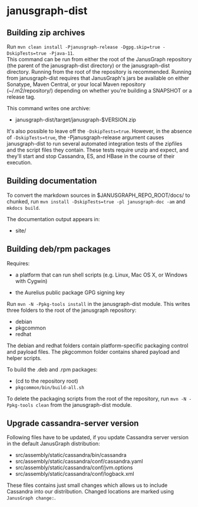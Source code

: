 # janusgraph-dist

## Building zip archives

Run `mvn clean install -Pjanusgraph-release -Dgpg.skip=true -DskipTests=true -Pjava-11`.  
This command can be run from either the root of the JanusGraph repository 
(the parent of the janusgraph-dist directory) or the janusgraph-dist directory.
Running from the root of the repository is recommended.  Running from 
janusgraph-dist requires that JanusGraph's jars be available on either 
Sonatype, Maven Central, or your local Maven repository (~/.m2/repository/)
depending on whether you're building a SNAPSHOT or a release tag.

This command writes one archive:

* janusgraph-dist/target/janusgraph-$VERSION.zip

It's also possible to leave off the `-DskipTests=true`.  However, in
the absence of `-DskipTests=true`, the -Pjanusgraph-release argument
causes janusgraph-dist to run several automated integration tests of the
zipfiles and the script files they contain.  These tests require unzip
and expect, and they'll start and stop Cassandra, ES, and HBase in the
course of their execution.

## Building documentation

To convert the markdown sources in $JANUSGRAPH_REPO_ROOT/docs/ to chunked, 
run `mvn install -DskipTests=true -pl janusgraph-doc -am` and `mkdocs build`.

The documentation output appears in:

* site/

## Building deb/rpm packages

Requires:

* a platform that can run shell scripts (e.g. Linux, Mac OS X, or
  Windows with Cygwin)

* the Aurelius public package GPG signing key

Run `mvn -N -Ppkg-tools install` in the janusgraph-dist module.  This writes
three folders to the root of the janusgraph repository:

* debian
* pkgcommon
* redhat

The debian and redhat folders contain platform-specific packaging
control and payload files.  The pkgcommon folder contains shared
payload and helper scripts.

To build the .deb and .rpm packages:

* (cd to the repository root)
* `pkgcommon/bin/build-all.sh`

To delete the packaging scripts from the root of the repository, run
`mvn -N -Ppkg-tools clean` from the janusgraph-dist module.

## Upgrade cassandra-server version 

Following files have to be updated, if you update Cassandra server version 
in the default JanusGraph distribution:

  * src/assembly/static/cassandra/bin/cassandra
  * src/assembly/static/cassandra/conf/cassandra.yaml
  * src/assembly/static/cassandra/conf/jvm.options
  * src/assembly/static/cassandra/conf/logback.xml

These files contains just small changes which allows us to include Cassandra 
into our distribution. Changed locations are marked using 
`JanusGraph change:`.

